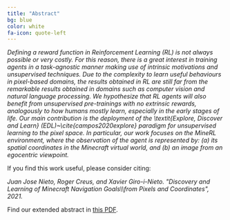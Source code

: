 ```yaml
---
title: "Abstract"
bg: blue
color: white
fa-icon: quote-left
---
```


*Defining a reward function in Reinforcement Learning (RL) is not always possible or very costly. For this reason, there is a great interest in training agents in a task-agnostic manner making use of intrinsic motivations and unsupervised techniques. Due to the complexity to learn useful behaviours in pixel-based domains, the results obtained in RL are still far from the remarkable results obtained in domains such as computer vision and natural language processing. We hypothesize that RL agents will also benefit from unsupervised pre-trainings with no extrinsic rewards, analogously to how humans mostly learn, especially in the early stages of life. Our main contribution is the deployment of the \textit{Explore, Discover and Learn} (EDL)~\cite{campos2020explore} paradigm for unsupervised learning to the pixel space. In particular, our work focuses on the MineRL environment, where the observation of the agent is represented by: (a) its spatial coordinates in the Minecraft virtual world, and (b) an image from an egocentric viewpoint.*

If you find this work useful, please consider citing:

<i>
Juan Jose Nieto, Roger Creus, and Xavier Giro-i-Nieto. "Discovery and Learning of Minecraft Navigation Goals\\from Pixels and Coordinates", 2021.
</i>

Find our extended abstract in [this PDF](../assets/PiCoEDL-Nieto-2021.pdf).


